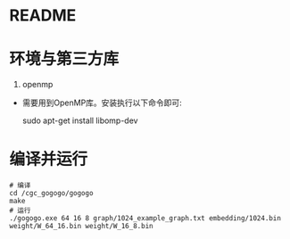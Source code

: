 # README

# 环境与第三方库

1.  openmp
    
*   需要用到OpenMP库。安装执行以下命令即可:

    sudo apt-get install libomp-dev

# 编译并运行

    # 编译
    cd /cgc_gogogo/gogogo
    make
    # 运行
    ./gogogo.exe 64 16 8 graph/1024_example_graph.txt embedding/1024.bin weight/W_64_16.bin weight/W_16_8.bin